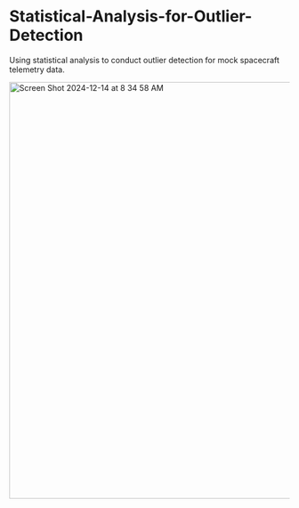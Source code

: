 # Statistical-Analysis-for-Outlier-Detection
Using statistical analysis to conduct outlier detection for mock spacecraft telemetry data.

<img width="748" alt="Screen Shot 2024-12-14 at 8 34 58 AM" src="https://github.com/user-attachments/assets/4cb38e7d-b1f1-4fbf-aa7f-b00cddd7197a" />
